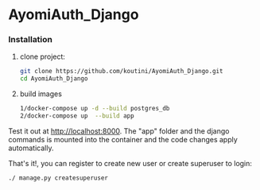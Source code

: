 # AyomiAuth_Django
### Installation

1. clone project:
    ```sh
    git clone https://github.com/koutini/AyomiAuth_Django.git
    cd AyomiAuth_Django
    ```
2. build images 
    ```sh
    1/docker-compose up -d --build postgres_db
    2/docker-compose up  --build app
    ```
Test it out at [http://localhost:8000](http://localhost:8000). The "app" folder and the django commands is mounted into the container and the code changes apply automatically.

That's it!, you can register to create new user or create superuser to login: 
  ```sh
  ./ manage.py createsuperuser 
  ```
